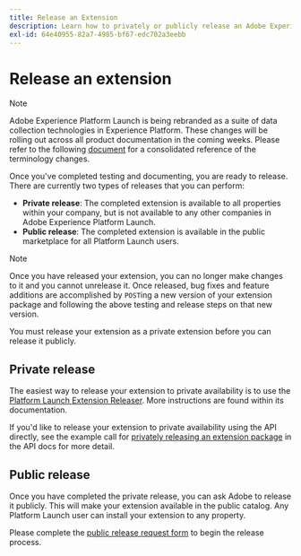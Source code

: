 ```yaml
---
title: Release an Extension
description: Learn how to privately or publicly release an Adobe Experience Platform Launch extension.
exl-id: 64e40955-82a7-4985-bf67-edc702a3eebb
---
```

# Release an extension

>[!NOTE]
>
>Adobe Experience Platform Launch is being rebranded as a suite of data collection technologies in Experience Platform. These changes will be rolling out across all product documentation in the coming weeks. Please refer to the following [document](../../launch-name-updates) for a consolidated reference of the terminology changes.

Once you've completed testing and documenting, you are ready to release. There are currently two types of releases that you can perform:

* **Private release**: The completed extension is available to all properties within your company, but is not available to any other companies in Adobe Experience Platform Launch.
* **Public release**: The completed extension is available in the public marketplace for all Platform Launch users.

>[!NOTE]
>
>Once you have released your extension, you can no longer make changes to it and you cannot unrelease it.  Once released, bug fixes and feature additions are accomplished by `POST`ing a new version of your extension package and following the above testing and release steps on that new version.

You must release your extension as a private extension before you can release it publicly.

## Private release

The easiest way to release your extension to private availability is to use the [Platform Launch Extension Releaser](https://www.npmjs.com/package/@adobe/reactor-releaser). More instructions are found within its documentation.

If you'd like to release your extension to private availability using the API directly, see the example call for [privately releasing an extension package](https://developer.adobelaunch.com/api/reference/1.0/extension_packages/release_private/) in the API docs for more detail.

## Public release

Once you have completed the private release, you can ask Adobe to release it publicly.  This will make your extension available in the public catalog.  Any Platform Launch user can install your extension to any property.

Please complete the [public release request form](https://adobe.allegiancetech.com/cgi-bin/qwebcorporate.dll?idx=7DRB5U) to begin the release process.
